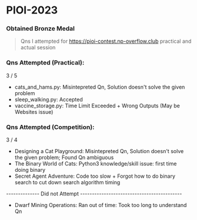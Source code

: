 # PIOI-2023
### Obtained Bronze Medal
> Qns I attempted for https://pioi-contest.np-overflow.club practical and actual session


### Qns Attempted (Practical):
3 / 5
- cats_and_hams.py: Misintepreted Qn, Solution doesn't solve the given problem
- sleep_walking.py: Accepted
- vaccine_storage.py: Time Limit Exceeded + Wrong Outputs (May be Websites issue)

### Qns Attempted (Competition):
3 / 4
- Designing a Cat Playground: Misintepreted Qn, Solution doesn't solve the given problem; Found Qn ambiguous
- The Binary World of Cats: Python3 knowledge/skill issue: first time doing binary
- Secret Agent Adventure: Code too slow + Forgot how to do binary search to cut down search algorithm timing

-------------- Did not Attempt -------------------------------------------
- Dwarf Mining Operations: Ran out of time: Took too long to understand Qn

